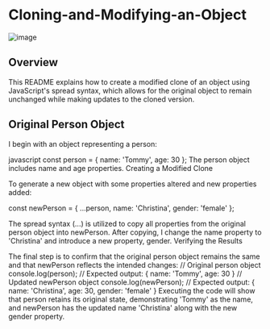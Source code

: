 # Cloning-and-Modifying-an-Object
![image](https://github.com/gitbiruk2010/Cloning-and-Modifying-an-Object/assets/103274295/f890e4ce-79c6-48fe-9c0b-eeb929376ceb)

## Overview
This README explains how to create a modified clone of an object using JavaScript's spread syntax, which allows for the original object to remain unchanged while making updates to the cloned version.

## Original Person Object
I begin with an object representing a person:

javascript
const person = { name: 'Tommy', age: 30 };
The person object includes name and age properties.
Creating a Modified Clone

To generate a new object with some properties altered and new properties added:

const newPerson = { ...person, name: 'Christina', gender: 'female' };

The spread syntax (...) is utilized to copy all properties from the original person object into newPerson. After copying, I change the name property to 'Christina' and introduce a new property, gender.
Verifying the Results

The final step is to confirm that the original person object remains the same and that newPerson reflects the intended changes:
// Original person object
console.log(person); // Expected output: { name: 'Tommy', age: 30 }
// Updated newPerson object
console.log(newPerson); // Expected output: { name: 'Christina', age: 30, gender: 'female' }
Executing the code will show that person retains its original state, demonstrating 'Tommy' as the name, and newPerson has the updated name 'Christina' along with the new gender property.
